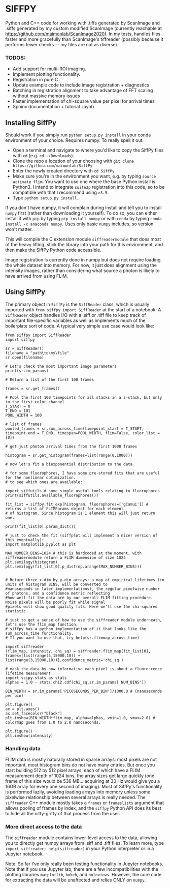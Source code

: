 # SIFFPY

Python and C++ code for working with .tiffs generated by ScanImage and .siffs generated by my custom modified ScanImage (currently reachable at https://github.com/maimonlab/ScanImage2020). In my tests, handles files faster and more gracefully than ScanImage's tiffreader (possibly because it performs fewer checks -- my files are not as diverse).

### TODOS:
-    Add support for multi-ROI imaging.
-    Implement plotting functionality.
-    Registration in pure C
-    Update example code to include image registration + diagnostics
-    Batching in registration alignment to take advantage of FFT scaling without massive memory issues
-    Faster implementation of chi-square value per pixel for arrival times
-    Sphinx documentation + tutorial .ipynb

## Installing SiffPy

Should work if you simply run `python setup.py install` in your conda environment of your choice. Requires numpy. To really spell it out:

- Open a terminal and navigate to where you'd like to copy the SiffPy files with `cd` (e.g. `cd ~/Downloads`).
- Clone the repo a location of your choosing with `git clone https://github.com/maimonlab/SiffPy`
- Enter the newly created directory with `cd SiffPy`.
- Make sure you're in the environment you want, e.g. by typing `source activate flim`. You want to use one where the base Python install is Python3. I intend to integrate `suite2p` registration into this code, so to be compatible with that I recommend using `>3.9`.
- Type `python setup.py install`.

If you don't have numpy, it will complain during install and tell you to install `numpy` first (rather than downloading it yourself). To do so, you can either install it with `pip` by typing `pip install numpy` or with `conda` by typing `conda install -c anaconda numpy`. Uses only basic `numpy` includes, so version won't matter. 

This will compile the C extension module `siffreadermodule` that does most of the heavy lifting, stick the library into your path for this environment, and then make the SiffPy Python code accessible.

Image registration is currently done in numpy but does not require loading the whole dataset into memory.
For now, it just does alignment using the intensity images, rather than
considering what source a photon is likely to have arrived from using FLIM.

## Using SiffPy

The primary object in `SiffPy` is the `SiffReader` class, which is usually imported with `from siffpy import SiffReader` at the start of a notebook. A `SiffReader` object handles I/O with a .siff or .tiff file to keep track of important file-specific variables as well as implements much of the boilerplate sort of code. A typical very simple use case would look like:
```
from siffpy import SiffReader
import siffpy

sr = SiffReader()
filename = "path\to\my\file"
sr.open(filename)

# Let's check the most important image parameters
print(sr.im_params)

# Return a list of the first 100 frames

frames = sr.get_frames()

# Pool the first 100 timepoints for all stacks in a z-stack, but only in the first color channel
T_START = 0
T_END = 101
POOL_WIDTH = 100

# list of frames
pooled_frames = sr.sum_across_time(timepoint_start = T_START, timepoint_end = T_END, timespan=POOL_WIDTH, flim=False, color_list = [0])

# get just photon arrival times from the first 1000 frames

histogram = sr.get_histogram(frames=list(range(0,1000)))

# now let's fit a biexponential distribution to the data

# for some fluorophores, I have some pre-stored fits that are useful for the nonlinear optimization.
# to see which ones are available:

import siffutils # some simple useful tools relating to fluorophores
print(siffutils.available_fluorophores())

fit_list = siffpy.fit_exp(histogram, fluorophores=['gCamui']) # returns a list of FLIMParams object for each element
# of histogram. Since histogram is 1 element this will just return one. 

print(fit_list[0].param_dict())

# just to check the fit (siffplot will implement a nicer version of this eventually):
import matplotlib.pyplot as plt

MAX_NUMBER_BINS=1024 # this is hardcoded at the moment, with siffreadermodule return a FLIM dimension of size 1024
plt.semilogy(histogram)
plt.semilogy(fit_list[0].p_dist(np.arange(MAX_NUMBER_BINS)))


# Return three x-dim by y-dim arrays: a map of empirical lifetimes (in units of histogram BINS, will be converted to
#nanoseconds in later implementations), the regular pixelwise number of photons, and a confidence metric reflecting
#how well-fit the data are by our overall FLIM fitting procedure. Noise pixels will be poorly fit while signal
#pixels will show good quality fits. Here we'll use the chi-squared statistic.

# just to get a sense of how to use the siffreader module underneath, let's use the flim_map function.
# siffpy has a python implementation of it that looks like the sum_across_time functionality.
# If you want to use that, try help(sr.flimmap_across_time)

import siffreader
(flim_map, intensity, chi_sq) = siffreader.flim_map(fit_list[0], frames=[list(range(4,15000,10)) + list(range(3,15000,10))],confidence_metric='chi_sq')

# mask the data by how informative each pixel is about a fluoroscence lifetime measurement
import scipy.stats as stats
alphas = 1.0 - stats.chi2.cdf(chi_sq,sr.im_params['NUM_BINS'])

BIN_WIDTH = sr.im_params['PICOSECONDS_PER_BIN']/1000.0 # (nanoseconds per bin)

plt.figure()
ax = plt.axes()
ax.set_facecolor("black")
plt.imshow(BIN_WIDTH*flim_map, alpha=alphas, vmin=1.0, vmax=2.0) # colormap goes from 1.0 to 2.0 nanoseconds.

plt.figure()
plt.imshow(intensity)
```

### Handling data

FLIM data is mostly naturally stored in sparse arrays: most pixels are not important, most histogram bins do not have many entries. But once you start building 512 by 512 pixel arrays, each of which have a FLIM measurement depth of 1024 bins, the array sizes get large quickly (one frame of this size would be 536 MB... acquiring at 30 Hz would give you a 16GB array for every one second of imaging). Most of SiffPy's functionality is performed lazily, avoiding loading arrays into memory unless some pixelwise relationship between several arrays is really needed. The `siffreader` C++ module mostly takes a `frames` or `frameslists` argument that allows pooling of frames by index, and the `siffpy` Python API does its best to hide all the nitty-gritty of that process from the user.

### More direct access to the data

The `siffreader` module contains lower-level access to the data, allowing you to directly get numpy arrays from .siff and .tiff files. To learn more, type `import siffreader; help(siffreader)` in your Python interpreter or in a Jupyter notebook.

Note:
So far I've only really been testing functionality in Jupyter notebooks. Note that if you use Jupyter lab, there are a few incompatibilities with the plotting libraries `matplotlib`, `bokeh`, and `holoviews`. However, the core code for extracting the data will be unaffected and relies ONLY on `numpy`.

